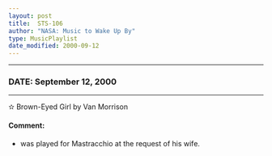 ```yaml
---
layout: post
title:  STS-106
author: "NASA: Music to Wake Up By"
type: MusicPlaylist
date_modified: 2000-09-12
---
```


----
### DATE: September 12, 2000
----
✫ Brown-Eyed Girl by Van Morrison

#### Comment:
* was played for Mastracchio at the request of his wife.
